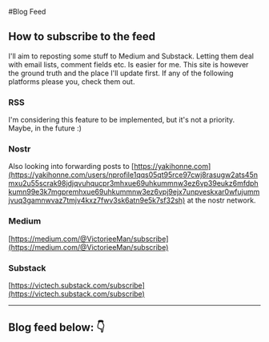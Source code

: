 #Blog Feed

## How to subscribe to the feed

I'll aim to reposting some stuff to Medium and Substack. Letting them deal with email lists, comment fields etc. Is easier for me. This site is however the ground truth and the place I'll update first. If any of the following platforms please you, check them out.


### RSS
I'm considering this feature to be implemented, but it's not a priority. Maybe, in the future :)

### Nostr

Also looking into forwarding posts to [https://yakihonne.com](https://yakihonne.com/users/nprofile1qqs05qt95rce97cwj8rasugw2ats45nmxu2u55scrak98jdjqvuhqucpr3mhxue69uhkummnw3ez6vp39eukz6mfdphkumn99e3k7mgpremhxue69uhkummnw3ez6vpj9ejx7unpveskxar0wfujummjvuq3gamnwvaz7tmjv4kxz7fwv3sk6atn9e5k7sf32sh) at the nostr network.

### Medium

[https://medium.com/@VictorieeMan/subscribe](https://medium.com/@VictorieeMan/subscribe)

### Substack

[https://victech.substack.com/subscribe](https://victech.substack.com/subscribe)

---

## Blog feed below: 👇